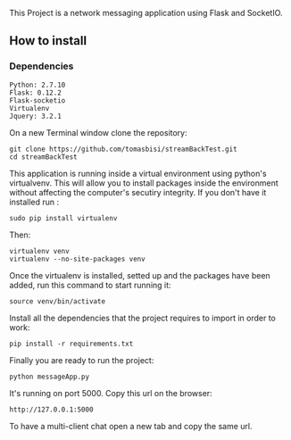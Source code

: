 This Project is a network messaging application using Flask and SocketIO.

## How to install

### Dependencies
```
Python: 2.7.10
Flask: 0.12.2
Flask-socketio
Virtualenv
Jquery: 3.2.1
```

On a new Terminal window clone the repository:  
```
git clone https://github.com/tomasbisi/streamBackTest.git
cd streamBackTest
```

This application is running inside a virtual environment using python's virtualvenv. This will allow you to install packages inside the environment without affecting the computer's secutiry integrity. If you don't have it installed run :
```
sudo pip install virtualenv
```

Then:
```
virtualenv venv
virtualenv --no-site-packages venv
```

Once the virtualenv is installed, setted up and the packages have been added, run this command to start running it:
```
source venv/bin/activate
```

Install all the dependencies that the project requires to import in order to work:

```
pip install -r requirements.txt
```

Finally you are ready to run the project:
```
python messageApp.py
```

It's running on port 5000. Copy this url on the browser:
```
http://127.0.0.1:5000

```


To have a multi-client chat open a new tab and copy the same url. 

